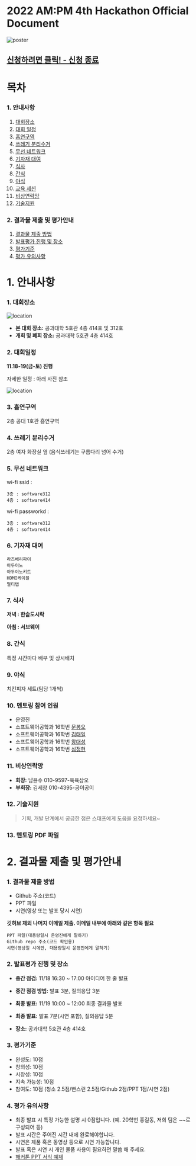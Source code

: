 # 2022 AM:PM 4th Hackathon Official Document
![poster](https://raw.githubusercontent.com/ampm-jbnu/2022_ampm_4th_hackathon/master/img/poster.png)

## [신청하려면 클릭! - 신청 종료](https://c11.kr/2022ampmhack)

# 목차

### 1. 안내사항

1)  [대회장소](#1-대회장소)
2)  [대회 일정](#2-대회일정) 
3)  [흡연구역](#3-흡연구역)
4)  [쓰레기 분리수거](#4-쓰레기-분리수거)
5)  [무선 네트워크](#5-무선-네트워크)
6)  [기자재 대여](#6-기자재-대여)
7)  [식사](#7-식사)
8)  [간식](#8-간식)
9)  [야식](#9-야식)
10) [교육 세션](#10-멘토링-참여-인원)
11) [비상연락망](#11-비상연락망)
12) [기술지원](#12-기술지원)

### 2. 결과물 제출 및 평가안내

1) [결과물 제출 방법](#1-결과물-제출-방법)
2) [발표평가 진행 및 장소](#2-발표평가-진행-및-장소) 
3) [평가기준](#3-평가기준)
4) [평가 유의사항](#4-평가-유의사항)

# 1. 안내사항

### 1. 대회장소

![location](https://raw.githubusercontent.com/ampm-jbnu/2022_ampm_4th_hackathon/master/img/location.jpg)

- __본 대회 장소:__ 공과대학 5호관 4층 414호 및 312호 
- __개회 및 폐회 장소:__ 공과대학 5호관 4층 414호

### 2. 대회일정

__11.18-19(금-토) 진행__

자세한 일정 : 아래 사진 참조

![location](https://raw.githubusercontent.com/ampm-jbnu/2022_ampm_4th_hackathon/master/img/timeline.png)

### 3. 흡연구역

2층 공대 1호관 흡연구역

### 4. 쓰레기 분리수거

2층 여자 화장실 옆 (음식쓰레기는 구름다리 넘어 수거)

### 5. 무선 네트워크

wi-fi ssid :

    3층 : software312
    4층 : software414

wi-fi passworkd : 

    3층 : software312
    4층 : software414

### 6. 기자재 대여

    라즈베리파이
    아두이노
    아두이노키트
    HDMI케이블
    멀티탭

### 7. 식사

__저녁 : 한솥도시락__

__아침 : 서브웨이__

### 8. 간식

특정 시간마다 배부 및 상시배치

### 9. 야식

치킨피자 세트(팀당 1개씩)

### 10. 멘토링 참여 인원

- 운영진
- 소프트웨어공학과 16학번 [문봉오](https://github.com/bonomoon)
- 소프트웨어공학과 16학번 [김태일](https://github.com/detailTales)
- 소프트웨어공학과 16학번 [왕대성](https://github.com/daesungwang)
- 소프트웨어공학과 16학번 [심정현](https://github.com/SRaccoon)

### 11. 비상연락망

- __회장:__   남윤수 010-9597-육육삼오  
- __부회장:__ 김세창 010-4395-공이공이

### 12. 기술지원

>기획, 개발 단계에서 궁금한 점은 스태프에게 도움을 요청하세요~

### 13. 멘토링 PDF 파일

# 2. 결과물 제출 및 평가안내

### 1. 결과물 제출 방법

- Github 주소(코드)
- PPT 파일
- 시연(영상 또는 발표 당시 시연)

__깃허브 제외 나머지 이메일 제출. 이메일 내부에 아래와 같은 항목 필요__

    PPT 파일(대용량일시 운영진에게 말하기)
    Github repo 주소(코드 확인용)
    시연(영상일 시에만, 대용량일시 운영진에게 말하기)

### 2. 발표평가 진행 및 장소

- __중간 점검:__ 11/18 16:30 ~ 17:00 아이디어 한 줄 발표

- __중간 점검 방법:__ 발표 3분, 질의응답 3분

- __최종 발표:__ 11/19 10:00 ~ 12:00 최종 결과물 발표

- __최종 발표:__ 발표 7분(시연 포함), 질의응답 5분

- __장소:__ 공과대학 5호관 4층 414호

### 3. 평가기준

- 완성도: 10점
- 창의성: 10점
- 시장성: 10점
- 지속 가능성: 10점
- 참여도: 10점 (청소 2.5점/빤스런 2.5점/Github 2점/PPT 1점/시연 2점)

### 4. 평가 유의사항

- 최종 발표 시 특정 가능한 설명 시 0점입니다. (예. 20학번 홍길동, 저희 팀은 ~~로 구성되어 등)
- 발표 시간은 주어진 시간 내에 완료해야합니다.
- 시연은 제품 혹은 동영상 등으로 시연 가능합니다.
- 발표 혹은 시연 시 개인 물품 사용이 필요하면 말씀 해 주세요.
- [해커톤 PPT 서식 예제](https://raw.githubusercontent.com/ampm-jbnu/2022_ampm_4th_hackathon/master/ppt/2022ampm_ppt_example.pptx)